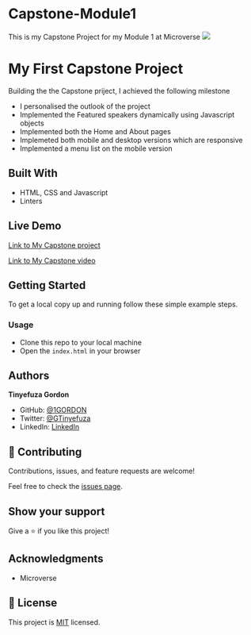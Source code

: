 # Capstone-Module1

This is my Capstone Project for my Module 1 at Microverse
![](https://img.shields.io/badge/Microverse-blueviolet)

# My First Capstone Project

Building the the Capstone priject, I achieved the following milestone

- I personalised the outlook of the project
- Implemented the Featured speakers dynamically using Javascript objects
- Implemented both the Home and About pages
- Implemeted both mobile and desktop versions which are responsive
- Implemented a menu list on the mobile version

## Built With

- HTML, CSS and Javascript
- Linters

## Live Demo

[Link to My Capstone project](https://capstone-module1.netlify.app/)

[Link to My Capstone video](https://loom.com/share/ec65d65b977f4223bd8bcb573adf72e3/)

## Getting Started

To get a local copy up and running follow these simple example steps.

### Usage

- Clone this repo to your local machine
- Open the `index.html` in your browser

## Authors

**Tinyefuza Gordon**

- GitHub: [@1GORDON](https://github.com/1GORDON)
- Twitter: [@GTinyefuza](https://twitter.com/Tinyefuza)
- LinkedIn: [LinkedIn](www.linkedin.com/in/tinyefuza-gordon-935747213)

## 🤝 Contributing

Contributions, issues, and feature requests are welcome!

Feel free to check the [issues page](https://github.com/1GORDON/gitflow/issues).

## Show your support

Give a ⭐️ if you like this project!

## Acknowledgments

- Microverse

## 📝 License

This project is [MIT](./MIT.md) licensed.
